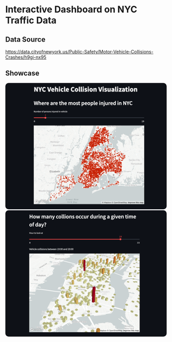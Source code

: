 # Interactive Dashboard on NYC Traffic Data
## Data Source
https://data.cityofnewyork.us/Public-Safety/Motor-Vehicle-Collisions-Crashes/h9gi-nx95

## Showcase

<div align="center">
    <a><img src="https://raw.githubusercontent.com/martinesk/Personal-Projects/main/Data-Science-Web-App/Showcase/1.png" style="border-radius:10px"></a>
</div>
<div align="center">
    <a><img src="https://raw.githubusercontent.com/martinesk/Personal-Projects/main/Data-Science-Web-App/Showcase/2.png" style="border-radius:10px"></a>
</div>

